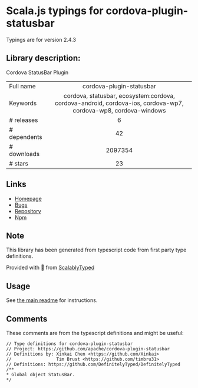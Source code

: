 
# Scala.js typings for cordova-plugin-statusbar

Typings are for version 2.4.3

## Library description:
Cordova StatusBar Plugin

|                    |                 |
| ------------------ | :-------------: |
| Full name          | cordova-plugin-statusbar |
| Keywords           | cordova, statusbar, ecosystem:cordova, cordova-android, cordova-ios, cordova-wp7, cordova-wp8, cordova-windows |
| # releases         | 6 |
| # dependents       | 42 |
| # downloads        | 2097354 |
| # stars            | 23 |

## Links
- [Homepage](https://github.com/apache/cordova-plugin-statusbar#readme)
- [Bugs](https://issues.apache.org/jira/browse/CB)
- [Repository](https://github.com/apache/cordova-plugin-statusbar)
- [Npm](https://www.npmjs.com/package/cordova-plugin-statusbar)
    


## Note
This library has been generated from typescript code from first party type definitions.

Provided with :purple_heart: from [ScalablyTyped](https://github.com/oyvindberg/ScalablyTyped)

## Usage
See [the main readme](../../readme.md) for instructions.

## Comments

These comments are from the typescript definitions and might be useful:
```
// Type definitions for cordova-plugin-statusbar
// Project: https://github.com/apache/cordova-plugin-statusbar
// Definitions by: Xinkai Chen <https://github.com/Xinkai>
//                 Tim Brust <https://github.com/timbru31>
// Definitions: https://github.com/DefinitelyTyped/DefinitelyTyped
/**
* Global object StatusBar.
*/

```

